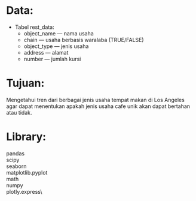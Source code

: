 # Data:
- Tabel rest_data:
    - object_name — nama usaha
    - chain — usaha berbasis waralaba (TRUE/FALSE)
    - object_type — jenis usaha
    - address — alamat
    - number — jumlah kursi

# Tujuan:
Mengetahui tren dari berbagai jenis usaha tempat makan di Los Angeles agar dapat menentukan apakah jenis usaha cafe unik akan dapat bertahan atau tidak.

# Library:
pandas\
scipy\
seaborn\
matplotlib.pyplot\
math\
numpy\
plotly.express\